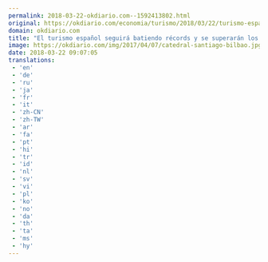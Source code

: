 ```yaml
---
permalink: 2018-03-22-okdiario.com--1592413802.html
original: https://okdiario.com/economia/turismo/2018/03/22/turismo-espanol-seguira-batiendo-records-superaran-120-millones-visitantes-2028-2002404
domain: okdiario.com
title: "El turismo español seguirá batiendo récords y se superarán los 120 millones de visitantes en 2028"
image: https://okdiario.com/img/2017/04/07/catedral-santiago-bilbao.jpg
date: 2018-03-22 09:07:05
translations: 
 - 'en'
 - 'de'
 - 'ru'
 - 'ja'
 - 'fr'
 - 'it'
 - 'zh-CN'
 - 'zh-TW'
 - 'ar'
 - 'fa'
 - 'pt'
 - 'hi'
 - 'tr'
 - 'id'
 - 'nl'
 - 'sv'
 - 'vi'
 - 'pl'
 - 'ko'
 - 'no'
 - 'da'
 - 'th'
 - 'ta'
 - 'ms'
 - 'hy'
---
```


